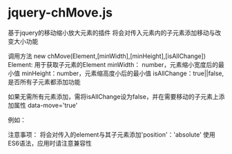 # jquery-chMove.js
基于jquery的移动缩小放大元素的插件
将会对传入元素内的子元素添加移动与改变大小功能

调用方法
new chMove(Element,[minWidth],[minHeight],[isAllChange])
Element: 用于获取子元素的Element
minWidth： number，元素缩小宽度后的最小值
minHeight：number，元素缩高度小后的最小值
isAllChange：true||false,是否所有子元素都添加功能

如果无需所有元素添加，需将isAllChange设为false，并在需要移动的子元素上添加属性 data-move='true'

例如：

<div class="zoom_box" id="zoom_box">
	<div id="asdwe1245qwd" class="zoom_box_li " data-move=''></div>
	<div id="asdqwd" class="zoom_box_li " data-move='true'></div>
	<div id="asdweqwd" class="zoom_box_li " data-move='true'></div>
</div>
<script>
new chMove($('.zoom_box'),40,40,false)
</script>
  
  
  注意事项：
    将会对传入的element与其子元素添加'position'：'absolute'
    使用ES6语法，应用时请注意兼容性

